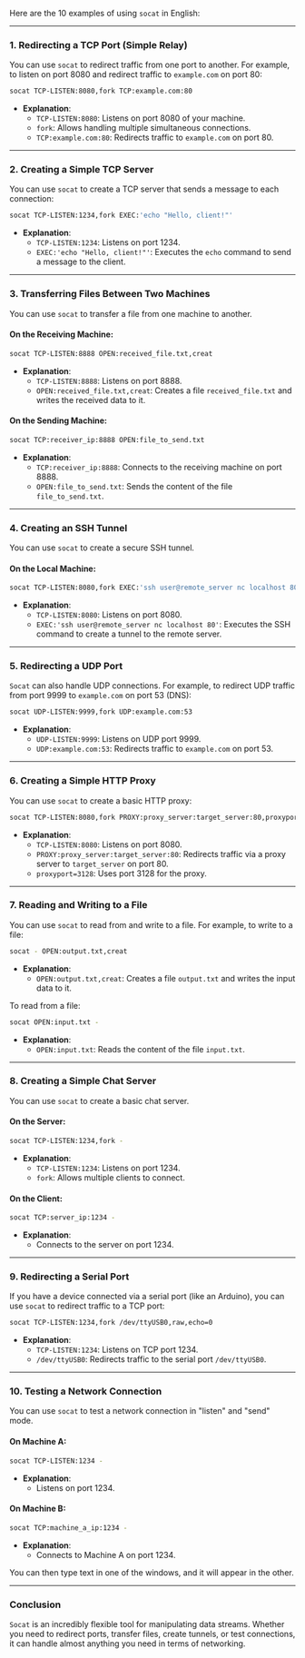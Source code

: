 Here are the 10 examples of using `socat` in English:

---

### **1. Redirecting a TCP Port (Simple Relay)**
You can use `socat` to redirect traffic from one port to another. For example, to listen on port 8080 and redirect traffic to `example.com` on port 80:
```bash
socat TCP-LISTEN:8080,fork TCP:example.com:80
```
- **Explanation**:
  - `TCP-LISTEN:8080`: Listens on port 8080 of your machine.
  - `fork`: Allows handling multiple simultaneous connections.
  - `TCP:example.com:80`: Redirects traffic to `example.com` on port 80.

---

### **2. Creating a Simple TCP Server**
You can use `socat` to create a TCP server that sends a message to each connection:
```bash
socat TCP-LISTEN:1234,fork EXEC:'echo "Hello, client!"'
```
- **Explanation**:
  - `TCP-LISTEN:1234`: Listens on port 1234.
  - `EXEC:'echo "Hello, client!"'`: Executes the `echo` command to send a message to the client.

---

### **3. Transferring Files Between Two Machines**
You can use `socat` to transfer a file from one machine to another.

#### **On the Receiving Machine**:
```bash
socat TCP-LISTEN:8888 OPEN:received_file.txt,creat
```
- **Explanation**:
  - `TCP-LISTEN:8888`: Listens on port 8888.
  - `OPEN:received_file.txt,creat`: Creates a file `received_file.txt` and writes the received data to it.

#### **On the Sending Machine**:
```bash
socat TCP:receiver_ip:8888 OPEN:file_to_send.txt
```
- **Explanation**:
  - `TCP:receiver_ip:8888`: Connects to the receiving machine on port 8888.
  - `OPEN:file_to_send.txt`: Sends the content of the file `file_to_send.txt`.

---

### **4. Creating an SSH Tunnel**
You can use `socat` to create a secure SSH tunnel.

#### **On the Local Machine**:
```bash
socat TCP-LISTEN:8080,fork EXEC:'ssh user@remote_server nc localhost 80'
```
- **Explanation**:
  - `TCP-LISTEN:8080`: Listens on port 8080.
  - `EXEC:'ssh user@remote_server nc localhost 80'`: Executes the SSH command to create a tunnel to the remote server.

---

### **5. Redirecting a UDP Port**
`Socat` can also handle UDP connections. For example, to redirect UDP traffic from port 9999 to `example.com` on port 53 (DNS):
```bash
socat UDP-LISTEN:9999,fork UDP:example.com:53
```
- **Explanation**:
  - `UDP-LISTEN:9999`: Listens on UDP port 9999.
  - `UDP:example.com:53`: Redirects traffic to `example.com` on port 53.

---

### **6. Creating a Simple HTTP Proxy**
You can use `socat` to create a basic HTTP proxy:
```bash
socat TCP-LISTEN:8080,fork PROXY:proxy_server:target_server:80,proxyport=3128
```
- **Explanation**:
  - `TCP-LISTEN:8080`: Listens on port 8080.
  - `PROXY:proxy_server:target_server:80`: Redirects traffic via a proxy server to `target_server` on port 80.
  - `proxyport=3128`: Uses port 3128 for the proxy.

---

### **7. Reading and Writing to a File**
You can use `socat` to read from and write to a file. For example, to write to a file:
```bash
socat - OPEN:output.txt,creat
```
- **Explanation**:
  - `OPEN:output.txt,creat`: Creates a file `output.txt` and writes the input data to it.

To read from a file:
```bash
socat OPEN:input.txt -
```
- **Explanation**:
  - `OPEN:input.txt`: Reads the content of the file `input.txt`.

---

### **8. Creating a Simple Chat Server**
You can use `socat` to create a basic chat server.

#### **On the Server**:
```bash
socat TCP-LISTEN:1234,fork -
```
- **Explanation**:
  - `TCP-LISTEN:1234`: Listens on port 1234.
  - `fork`: Allows multiple clients to connect.

#### **On the Client**:
```bash
socat TCP:server_ip:1234 -
```
- **Explanation**:
  - Connects to the server on port 1234.

---

### **9. Redirecting a Serial Port**
If you have a device connected via a serial port (like an Arduino), you can use `socat` to redirect traffic to a TCP port:
```bash
socat TCP-LISTEN:1234,fork /dev/ttyUSB0,raw,echo=0
```
- **Explanation**:
  - `TCP-LISTEN:1234`: Listens on TCP port 1234.
  - `/dev/ttyUSB0`: Redirects traffic to the serial port `/dev/ttyUSB0`.

---

### **10. Testing a Network Connection**
You can use `socat` to test a network connection in "listen" and "send" mode.

#### **On Machine A**:
```bash
socat TCP-LISTEN:1234 -
```
- **Explanation**:
  - Listens on port 1234.

#### **On Machine B**:
```bash
socat TCP:machine_a_ip:1234 -
```
- **Explanation**:
  - Connects to Machine A on port 1234.

You can then type text in one of the windows, and it will appear in the other.

---

### **Conclusion**
`Socat` is an incredibly flexible tool for manipulating data streams. Whether you need to redirect ports, transfer files, create tunnels, or test connections, it can handle almost anything you need in terms of networking.
